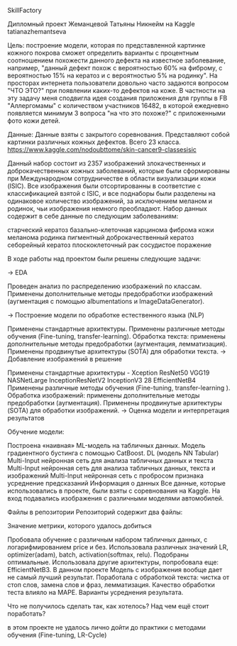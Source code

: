 SkillFactory

Дипломный проект Жеманцевой Татьяны
Никнейм на Kaggle tatianazhemantseva

Цель:
построение модели, которая по представленной картинке кожного покрова сможет определить варианты с процентным соотношением похожести данного дефекта на известное заболевание, например, "данный дефект похож с вероятностью 60% на фиброму, с вероятностью 15% на кератоз и с вероятностью 5% на родинку".
На просторах интернета пользователи довольно часто задаются вопросом "ЧТО ЭТО?" при появлении каких-то дефектов на коже. В частности на эту задачу меня сподвигла идея создания приложения для группы в FB "Аллергомамы" с количеством участников 16482, в которой ежедневно появляется минимум 3 вопроса "на что это похоже?" с приложенными фото кожи детей. 

Данные:
Данные взяты с закрытого соревнования. Представляют собой картинки различных кожных дефектов. Всего 23 класса.  
https://www.kaggle.com/nodoubttome/skin-cancer9-classesisic

Данный набор состоит из 2357 изображений злокачественных и доброкачественных кожных заболеваний, которые были сформированы при Международном сотрудничестве в области визуализации кожи (ISIC). Все изображения были отсортированны в соответстие с классификацией взятой с ISIC, и все поднаборы были разделены на одинаковое количество изображений, за исключением меланом и родинок, чьи изображения немного преобладают.
Набор данных содержит в себе данные по следующим заболеваниям:

старческий кератоз
базально-клеточная карцинома
фиброма кожи
меланома
родинка
пигментный доброкачественный кератоз
себорейный кератоз
плоскоклеточный рак
сосудистое поражение


В ходе работы над проектом были решены следующие задачи:

→ EDA

Проведен анализ по распределению изображений по классам.
Применены дополнительные методы предобработки изображений (аугментация с помощью albumentations и ImageDataGenerator).

→ Построение модели по обработке естественного языка (NLP)

Применены стандартные архитектуры.
Применены различные методы обучения (Fine-tuning, transfer-learning).
Обработка текста: применены дополнительные методы предобработки (аугментация, лемматизация).
Применены продвинутые архитектуры (SOTA) для обработки текста.
→ Добавление изображений в решение

Применены стандартные архитектуры - Xception ResNet50 VGG19 NASNetLarge InceptionResNetV2  InceptionV3 28 EfficientNetB4
Применены различные методы обучения (Fine-tuning, transfer-learning ).
Обработка изображений: применены дополнительные методы предобработки (аугментация).
Применены продвинутые архитектуры (SOTA) для обработки изображений.
→ Оценка модели и интерпретация результатов

Обучение модели:

Построена «наивная» ML-модель на табличных данных.
Модель градиентного бустинга с помощью CatBoost.
DL (модель NN Tabular)
Multi-Input нейронная сеть для анализа табличных данных и текста
Multi-Input нейронная сеть для анализа табличных данных, текста и изображений
Multi-Input нейронная сеть с пробросом признака
усреднение предсказаний
Информация о данных Все данные, которые использовались в проекте, были взяты с соревнования на Kaggle. На вход подавались изображения с различными моделями автомобилей.



Файлы в репозитории Репозиторий содержит два файлы:




Значение метрики, которого удалось добиться 

Пробовала обучение с различным набором табличных данных, с логарифмированием price и без. Использовала различных значений LR, optimizer(adam), batch, activation(softmax, relu). Подобраны оптимальные. Использовала другие архитектуры, попробовала еще: EfficientNetB3. В данном проекте Модель с изображения вообще дает не самый лучший результат. Поработала с обработкой текста: чистка от стоп слов, замена слов и фраз, лемматизация. Качество обработки теста влияло на MAPE. Варианты усреднения результата.

Что не получилось сделать так, как хотелось? Над чем ещё стоит поработать?

в этом проекте не удалось лично дойти до практики с методами обучения (Fine-tuning, LR-Cycle)

